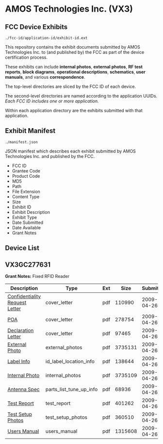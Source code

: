 # AMOS Technologies Inc. (VX3)
## FCC Device Exhibits

```
./fcc-id/application-id/exhibit-id.ext
```

This repository contains the exhibit documents submitted by AMOS Technologies Inc. to (and published by) the FCC as part of the device certification process.

These exhibits can include **internal photos**, **external photos**, **RF test reports**, **block diagrams**, **operational descriptions**, **schematics**, **user manuals**, and various **correspondence**.

The top-level directories are sliced by the FCC ID of each device.

The second-level directories are named according to the application UUIDs. *Each FCC ID includes one or more application.*

Within each application directory are the exhibits submitted with that application. 

## Exhibit Manifest

```
./manifest.json
```

JSON manifest which describes each exhibit submitted by AMOS Technologies Inc. and published by the FCC.

- FCC ID
- Grantee Code
- Product Code
- MD5
- Path
- File Extension
- Content Type
- Size
- Exhibit ID
- Exhibit Description
- Exhibit Type
- Date Submitted
- Date Available
- Grant Notes

## Device List
## VX3GC277631
**Grant Notes:** Fixed RFID Reader

| Description | Type | Ext | Size | Submitted | Available |
| ----------- | ---- | --- | ---- | --------- | --------- |
| [Confidentiality Request Letter](VX3GC277631/583e5aef843151993dd73b1f4552dedc/1101816.pdf) | cover_letter | pdf | 110990 | 2009-04-26 | 2009-04-26 |
| [POA](VX3GC277631/583e5aef843151993dd73b1f4552dedc/1101817.pdf) | cover_letter | pdf | 278754 | 2009-04-26 | 2009-04-26 |
| [Declaration Letter](VX3GC277631/583e5aef843151993dd73b1f4552dedc/1101822.pdf) | cover_letter | pdf | 97465 | 2009-04-26 | 2009-04-26 |
| [External Photo](VX3GC277631/583e5aef843151993dd73b1f4552dedc/1101812.pdf) | external_photos | pdf | 3735131 | 2009-04-26 | 2009-04-26 |
| [Label Info](VX3GC277631/583e5aef843151993dd73b1f4552dedc/1101814.pdf) | id_label_location_info | pdf | 138644 | 2009-04-26 | 2009-04-26 |
| [Internal Photo](VX3GC277631/583e5aef843151993dd73b1f4552dedc/1101813.pdf) | internal_photos | pdf | 3735109 | 2009-04-26 | 2009-04-26 |
| [Antenna Spec](VX3GC277631/583e5aef843151993dd73b1f4552dedc/1101810.pdf) | parts_list_tune_up_info | pdf | 68936 | 2009-04-26 | 2009-04-26 |
| [Test Report](VX3GC277631/583e5aef843151993dd73b1f4552dedc/1101819.pdf) | test_report | pdf | 401262 | 2009-04-26 | 2009-04-26 |
| [Test Setup Photos](VX3GC277631/583e5aef843151993dd73b1f4552dedc/1101821.pdf) | test_setup_photos | pdf | 360510 | 2009-04-26 | 2009-04-26 |
| [Users Manual](VX3GC277631/583e5aef843151993dd73b1f4552dedc/1101818.pdf) | users_manual | pdf | 1315608 | 2009-04-26 | 2009-04-26 |
